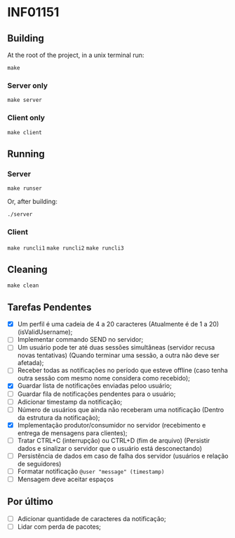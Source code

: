 # INF01151

## Building

At the root of the project, in a unix terminal run:

`make`

### Server only

`make server`

### Client only

`make client`

## Running

### Server

`make runser`

Or, after building:

`./server`

### Client

`make runcli1`
`make runcli2`
`make runcli3`

## Cleaning

`make clean`

## Tarefas Pendentes

- [x] Um perfil é uma cadeia de 4 a 20 caracteres (Atualmente é de 1 a 20) (isValidUsername);
- [ ] Implementar commando SEND no servidor;
- [ ] Um usuário pode ter até duas sessões simultâneas (servidor recusa novas tentativas) (Quando terminar uma sessão, a outra não deve ser afetada);
- [ ] Receber todas as notificações no período que esteve offline (caso tenha outra sessão com mesmo nome considera como recebido);
- [x] Guardar lista de notificações enviadas peloo usuário;
- [ ] Guardar fila de notificações pendentes para o usuário;
- [ ] Adicionar timestamp da notificação;
- [ ] Número de usuários que ainda não receberam uma notificação (Dentro da estrutura da notificação);
- [x] Implementação produtor/consumidor no servidor (recebimento e entrega de mensagens para clientes);
- [ ] Tratar CTRL+C (interrupção) ou CTRL+D (fim de arquivo) (Persistir dados e sinalizar o servidor que o usuário está desconectando)
- [ ] Persistência de dados em caso de falha dos servidor (usuários e relação de seguidores)
- [ ] Formatar notificação `@user "message" (timestamp)`
- [ ] Mensagem deve aceitar espaços

## Por último

- [ ] Adicionar quantidade de caracteres da notificação;
- [ ] Lidar com perda de pacotes;
